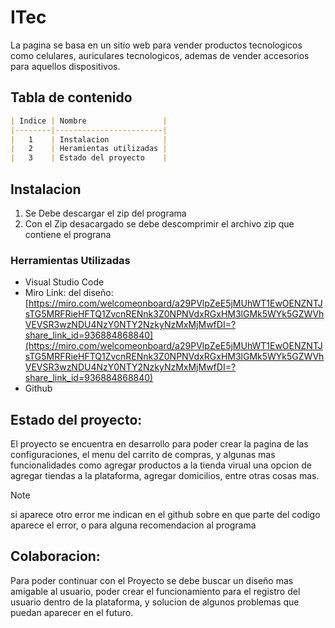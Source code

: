 # ITec

La pagina se basa en un sitio web para vender productos tecnologicos como celulares, auriculares tecnologicos, ademas de vender accesorios para aquellos dispositivos.

## Tabla de contenido
```markdown
| Indice | Nombre                 | 
|--------|------------------------|
|   1    | Instalacion            | 
|   2    | Heramientas utilizadas |
|   3    | Estado del proyecto    |

```


## Instalacion
1. Se Debe descargar el zip del programa
2. Con el Zip desacargado se debe descomprimir el archivo zip que contiene el prograna


### Herramientas Utilizadas

+ Visual Studio Code
+ Miro 
Link: del diseño:
[https://miro.com/welcomeonboard/a29PVlpZeE5jMUhWT1EwOENZNTJsTG5MRFRieHFTQ1ZvcnRENnk3Z0NPNVdxRGxHM3lGMk5WYk5GZWVhVEVSR3wzNDU4NzY0NTY2NzkyNzMxMjMwfDI=?share_link_id=936884868840](https://miro.com/welcomeonboard/a29PVlpZeE5jMUhWT1EwOENZNTJsTG5MRFRieHFTQ1ZvcnRENnk3Z0NPNVdxRGxHM3lGMk5WYk5GZWVhVEVSR3wzNDU4NzY0NTY2NzkyNzMxMjMwfDI=?share_link_id=936884868840)
+ Github

## Estado del proyecto:

El proyecto se encuentra en desarrollo para poder crear la pagina de las configuraciones, el menu del carrito de compras, y algunas mas funcionalidades como agregar productos a la tienda virual una opcion de agregar tiendas a la plataforma, agregar domicilios, entre otras cosas mas.

> [!NOTE]
> si aparece otro error me indican en el github sobre en que parte del codigo aparece el error, o para alguna recomendacion al programa

## Colaboracion:

Para poder continuar con el Proyecto se debe buscar un diseño mas amigable al usuario, poder crear el funcionamiento para el registro del usuario dentro de la plataforma, y solucion de algunos problemas que puedan aparecer en el futuro.
